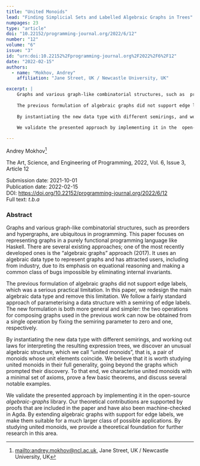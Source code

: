 ```yaml
---
title: "United Monoids"
lead: "Finding Simplicial Sets and Labelled Algebraic Graphs in Trees"
numpages: 23
type: "article"
doi: "10.22152/programming-journal.org/2022/6/12"
number: "12"
volume: "6"
issue: "3"
id: "urn:doi:10.22152%2Fprogramming-journal.org%2F2022%2F6%2F12"
date: "2022-02-15"
authors: 
  - name: "Mokhov, Andrey"
    affiliation: "Jane Street, UK / Newcastle University, UK"

excerpt: |
    Graphs and various graph-like combinatorial structures, such as  preorders and hypergraphs, are ubiquitous in programming. This paper focuses on  representing graphs in a purely functional programming language like Haskell.  There are several existing approaches; one of the most recently developed ones  is the “algebraic graphs” approach (2017). It uses an algebraic data type to  represent graphs and has attracted users, including from industry, due to its  emphasis on equational reasoning and making a common class of bugs impossible  by eliminating internal invariants.  
      
    The previous formulation of algebraic graphs did not support edge labels, which  was a serious practical limitation. In this paper, we redesign the main  algebraic data type and remove this limitation. We follow a fairly standard  approach of parameterising a data structure with a semiring of edge labels. The  new formulation is both more general and simpler: the two operations for  composing graphs used in the previous work can now be obtained from a single  operation by fixing the semiring parameter to zero and one, respectively.  
      
    By instantiating the new data type with different semirings, and working out  laws for interpreting the resulting expression trees, we discover an unusual  algebraic structure, which we call “united monoids”, that  is, a pair of monoids whose unit elements coincide. We believe that it is worth  studying united monoids in their full generality, going beyond the graphs which  prompted their discovery. To that end, we characterise united monoids with a  minimal set of axioms, prove a few basic theorems, and discuss several notable  examples.  
      
    We validate the presented approach by implementing it in the  open-source *algebraic-graphs* library. Our theoretical contributions  are supported by proofs that are included in the paper and have also  been machine-checked in Agda. By extending algebraic graphs with support for  edge labels, we make them suitable for a much larger class of possible  applications. By studying united monoids, we provide a theoretical foundation  for further research in this area.

---
```

Andrey Mokhov[^1]

The Art, Science, and Engineering of Programming, 2022, Vol. 6, Issue 3, Article 12

Submission date: 2021-10-01  
Publication date: 2022-02-15  
DOI: <https://doi.org/10.22152/programming-journal.org/2022/6/12>  
Full text: *t.b.a*  


### Abstract
Graphs and various graph-like combinatorial structures, such as  preorders and hypergraphs, are ubiquitous in programming. This paper focuses on  representing graphs in a purely functional programming language like Haskell.  There are several existing approaches; one of the most recently developed ones  is the “algebraic graphs” approach (2017). It uses an algebraic data type to  represent graphs and has attracted users, including from industry, due to its  emphasis on equational reasoning and making a common class of bugs impossible  by eliminating internal invariants.  
  
The previous formulation of algebraic graphs did not support edge labels, which  was a serious practical limitation. In this paper, we redesign the main  algebraic data type and remove this limitation. We follow a fairly standard  approach of parameterising a data structure with a semiring of edge labels. The  new formulation is both more general and simpler: the two operations for  composing graphs used in the previous work can now be obtained from a single  operation by fixing the semiring parameter to zero and one, respectively.  
  
By instantiating the new data type with different semirings, and working out  laws for interpreting the resulting expression trees, we discover an unusual  algebraic structure, which we call “united monoids”, that  is, a pair of monoids whose unit elements coincide. We believe that it is worth  studying united monoids in their full generality, going beyond the graphs which  prompted their discovery. To that end, we characterise united monoids with a  minimal set of axioms, prove a few basic theorems, and discuss several notable  examples.  
  
We validate the presented approach by implementing it in the  open-source *algebraic-graphs* library. Our theoretical contributions  are supported by proofs that are included in the paper and have also  been machine-checked in Agda. By extending algebraic graphs with support for  edge labels, we make them suitable for a much larger class of possible  applications. By studying united monoids, we provide a theoretical foundation  for further research in this area.


[^1]: <mailto:andrey.mokhov@ncl.ac.uk>, Jane Street, UK / Newcastle University, UK
